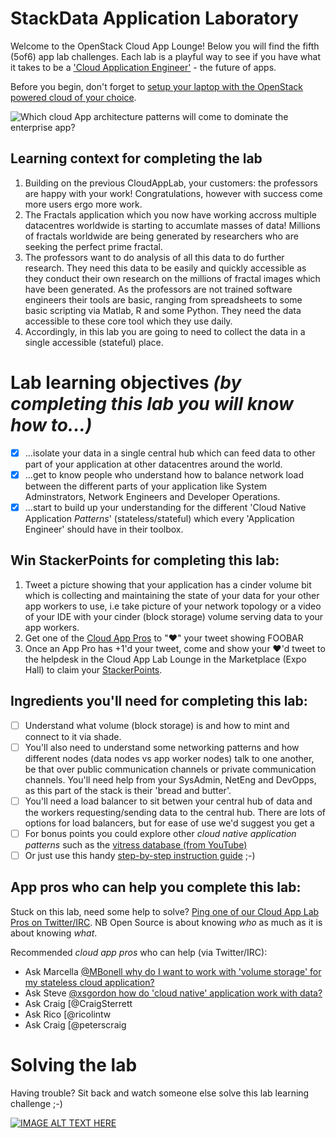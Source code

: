 # StackData Application Laboratory

Welcome to the OpenStack Cloud App Lounge!  Below you will find the fifth (5of6) app lab challenges.  Each lab is a playful way to see if you have what it takes to be a ['Cloud Application Engineer'](/cloud-application-engineer.md) - the future of apps. 

Before you begin, don't forget to [setup your laptop with the OpenStack powered cloud of your choice](/prereq).

![Which cloud App architecture patterns will come to dominate the enterprise app?](https://pbs.twimg.com/media/CumnwCBUIAA_3RH.png:large)

## Learning context for completing the lab
 1. Building on the previous CloudAppLab, your customers: the professors are happy with your work!  Congratulations, however with success come more users ergo more work.  
 2. The Fractals application which you now have working accross multiple datacentres worldwide is starting to accumlate masses of data!  Millions of fractals worldwide are being generated by researchers who are seeking the perfect prime fractal.
 3. The professors want to do analysis of all this data to do further research.  They need this data to be easily and quickly accessible as they conduct their own research on the millions of fractal images which have been generated.  As the professors are not trained software engineers their tools are basic, ranging from spreadsheets to some basic scripting via Matlab, R and some Python.  They need the data accessible to these core tool which they use daily.
 4. Accordingly, in this lab you are going to need to collect the data in a single accessible (stateful) place.

# Lab learning objectives _(by completing this lab you will know how to...)_
 - [x] ...isolate your data in a single central hub which can feed data to other part of your application at other datacentres around the world.
 - [x] ...get to know people who understand how to balance network load between the different parts of your application like System Adminstrators, Network Engineers and Developer Operations.  
 - [x] ...start to build up your understanding for the different 'Cloud Native Application _Patterns_' (stateless/stateful) which every 'Application Engineer' should have in their toolbox. 

## Win StackerPoints for completing this lab:
  1. Tweet a picture showing that your application has a cinder volume bit which is collecting and maintaining the state of your data for your other app workers to use, i.e take picture of your network topology or a video of your IDE with your cinder (block storage) volume serving data to your app workers.
  2. Get one of the [Cloud App Pros](https://docs.google.com/presentation/d/1RBtAOjxmUh97fXrJlowvqVNmq2-8FxvBIHx2Dts1Jh8/pub?start=true&loop=true&delayms=1000) to "❤" your tweet showing FOOBAR
  3. Once an App Pro has +1'd your tweet, come and show your ❤'d tweet to the helpdesk in the Cloud App Lab Lounge in the Marketplace (Expo Hall) to claim your [StackerPoints](/StackerPoints).

## Ingredients you'll need for completing this lab:
  - [ ] Understand what volume (block storage) is and how to mint and connect to it via shade.
  - [ ] You'll also need to understand some networking patterns and how different nodes (data nodes vs app worker nodes) talk to one another, be that over public communication channels or private communication channels.  You'll need help from your SysAdmin, NetEng and DevOpps, as this part of the stack is their 'bread and butter'.
  - [ ] You'll need a load balancer to sit betwen your central hub of data and the workers requesting/sending data to the central hub.  There are lots of options for load balancers, but for ease of use we'd suggest you get a 
  - [ ] For bonus points you could explore other _cloud native application patterns_ such as the [vitress database (from YouTube)](http://vitess.io/overview/)
  - [ ] Or just use this handy [step-by-step instruction guide](http://developer.openstack.org/firstapp-shade/introduction.html) ;-)

## App pros who can help you complete this lab:
Stuck on this lab, need some help to solve?  [Ping one of our Cloud App Lab Pros on Twitter/IRC](https://docs.google.com/presentation/d/1RBtAOjxmUh97fXrJlowvqVNmq2-8FxvBIHx2Dts1Jh8/pub?start=true&loop=false&delayms=2000). NB Open Source is about knowing *who* as much as it is about knowing *what*.

Recommended _cloud app pros_ who can help (via Twitter/IRC):
 - Ask Marcella [@MBonell why do I want to work with 'volume storage' for my stateless cloud application?](http://ctt.ec/EbpiK)
 - Ask Steve [@xsgordon how do 'cloud native' application work with data?]()
 - Ask Craig [@CraigSterrett 
 - Ask Rico [@ricolintw
 - Ask Craig [@peterscraig
 
# Solving the lab
Having trouble?  Sit back and watch someone else solve this lab learning challenge ;-)

[![IMAGE ALT TEXT HERE](http://img.youtube.com/vi/b5R1pV2--fI/0.jpg)](http://www.youtube.com/watch?v=b5R1pV2--fI)

